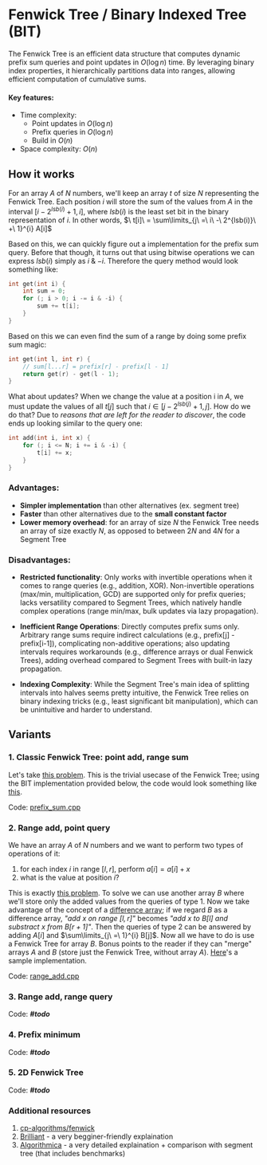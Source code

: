 # Fenwick Tree / Binary Indexed Tree (BIT) 

The Fenwick Tree is an efficient data structure that computes dynamic prefix sum queries and point updates in $O(\log{n})$ time. By leveraging binary index properties, it hierarchically partitions data into ranges, allowing efficient computation of cumulative sums.

#### Key features:
* Time complexity:
    * Point updates in $O(\log{n})$
    * Prefix queries in $O(\log{n})$
    * Build in $O(n)$
* Space complexity: $O(n)$

## How it works
For an array $A$ of $N$ numbers, we'll keep an array $t$ of size $N$ representing the Fenwick Tree. Each position $i$ will store the sum of the values from $A$ in the interval $[i - 2^{lsb(i)} + 1, i]$, where $lsb(i)$ is the least set bit in the binary representation of $i$. In other words, $\ t[i]\ = \sum\limits_{j\ =\ i\ -\ 2^{lsb(i)}\ +\ 1}^{i} A[i]$


Based on this, we can quickly figure out a implementation for the prefix sum query. Before that though, it turns out that using bitwise operations we can express $lsb(i)$ simply as  $i \mathbin{\&} -i$. Therefore the query method would look something like:

```cpp
int get(int i) {
    int sum = 0;
    for (; i > 0; i -= i & -i) {
        sum += t[i];
    }
}
```

Based on this we can even find the sum of a range by doing some prefix sum magic:

```cpp
int get(int l, int r) {
    // sum[l...r] = prefix[r] - prefix[l - 1]
    return get(r) - get(l - 1); 
}
```

What about updates? When we change the value at a position i in $A$, we must update the values of all $t[j]$ such that $i \in [j - 2^{lsb(j)} + 1, j]$. How do we do that? Due to _reasons that are left for the reader to discover_, the code ends up looking similar to the query one:

```cpp
int add(int i, int x) {
    for (; i <= N; i += i & -i) {
        t[i] += x;
    }
}
```

### Advantages:
* **Simpler implementation** than other alternatives (ex. segment tree)
* **Faster** than other alternatives due to the **small constant factor**
* **Lower memory overhead**: for an array of size $N$ the Fenwick Tree needs an array of size exactly $N$, as opposed to between $2N$ and $4N$ for a Segment Tree

### Disadvantages:
* **Restricted functionality**: Only works with invertible operations when it comes to range queries (e.g., addition, XOR). Non-invertible operations (max/min, multiplication, GCD) are supported only for prefix queries; lacks versatility compared to Segment Trees, which natively handle complex operations (range min/max, bulk updates via lazy propagation).

* **Inefficient Range Operations**: Directly computes prefix sums only. Arbitrary range sums require indirect calculations (e.g., prefix[j] - prefix[i-1]), complicating non-additive operations; also updating intervals requires workarounds (e.g., difference arrays or dual Fenwick Trees), adding overhead compared to Segment Trees with built-in lazy propagation.

* **Indexing Complexity**: While the Segment Tree's main idea of splitting intervals into halves seems pretty intuitive, the Fenwick Tree relies on binary indexing tricks (e.g., least significant bit manipulation), which can be unintuitive and harder to understand.

## Variants

### 1. Classic Fenwick Tree: point add, range sum

Let's take [this problem](https://judge.yosupo.jp/problem/point_add_range_sum). This is the trivial usecase of the Fenwick Tree; using the BIT implementation provided below, the code would look something like [this](https://judge.yosupo.jp/submission/269678).

Code: [prefix_sum.cpp](prefix_sum.cpp)



### 2. Range add, point query

We have an array $A$ of $N$ numbers and we want to perform two types of operations of it:
1. for each index $i$ in range $[l, r]$, perform $a[i] = a[i] + x$
2. what is the value at position $i$?

This is exactly [this problem](https://cses.fi/problemset/task/1651). To solve we can use another array $B$ where we'll store only the added values from the queries of type 1. Now we take advantage of the concept of a [difference array](https://www.geeksforgeeks.org/difference-array-range-update-query-o1/); if we regard $B$ as a difference array, _"add $x$ on range $[l, r]$"_ becomes _"add $x$ to $B[l]$ and substract $x$ from $B[r + 1]$"_. Then the queries of type 2 can be answered by adding $A[i]$ and $\sum\limits_{j\ =\ 1}^{i} B[j]$. Now all we have to do is use a Fenwick Tree for array $B$. Bonus points to the reader if they can "merge" arrays $A$ and $B$ (store just the Fenwick Tree, without array $A$). [Here](https://cses.fi/paste/6217dc35a34e6911b9b96e/)'s a sample implementation.

Code: [range_add.cpp](range_add.cpp)



### 3. Range add, range query

Code: ***#todo***



### 4. Prefix minimum

Code: ***#todo***



### 5. 2D Fenwick Tree

Code: ***#todo***



### Additional resources
1. [cp-algorithms/fenwick](https://cp-algorithms.com/data_structures/fenwick.html)
2. [Brilliant](https://brilliant.org/wiki/fenwick-tree/) - a very begginer-friendly explaination
3. [Algorithmica](https://en.algorithmica.org/hpc/data-structures/segment-trees/#fenwick-trees) - a very detailed explaination + comparison with segment tree (that includes benchmarks)